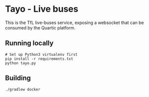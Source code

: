# Tayo - Live buses

This is the TfL live-buses service, exposing a websocket that can be consumed by the Quartic platform.

## Running locally

    # Set up Python3 virtualenv first
    pip install -r requirements.txt
    python tayo.py

## Building

    ./gradlew docker
